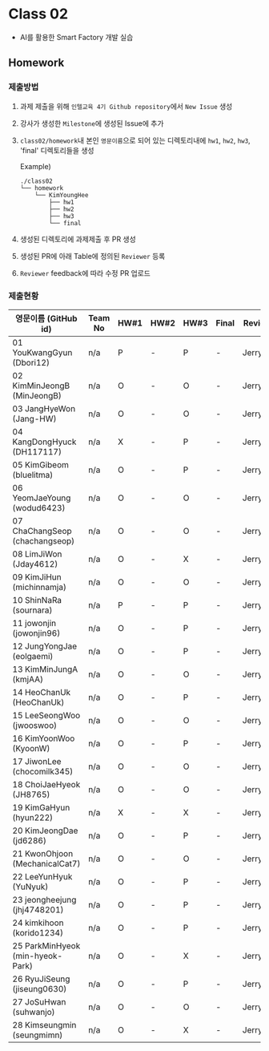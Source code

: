 # Class 02

* AI를 활용한 Smart Factory 개발 실습

## Homework

### 제출방법

1. 과제 제출을 위해 `인텔교육 4기 Github repository`에서 `New Issue` 생성

2. 강사가 생성한 `Milestone`에 생성된 Issue에 추가 

3. `class02/homework`내 본인 `영문이름`으로 되어 있는 디렉토리내에 `hw1`, `hw2`, `hw3`, 'final' 디렉토리들을 생성

    Example)
    ```
    ./class02
    └── homework
        └── KimYoungHee
            ├── hw1
            ├── hw2
            ├── hw3
            └── final
    ```

4. 생성된 디렉토리에 과제제출 후 PR 생성

5. 생성된 PR에 아래 Table에 정의된 `Reviewer` 등록

6. `Reviewer` feedback에 따라 수정 PR 업로드

### 제출현황

| 영문이름 (GitHub id)             | Team No | HW#1 | HW#2 | HW#3 | Final | Reviewer  |
|----------------------------------|---------|------|------|------|-------|-----------|
| 01 YouKwangGyun (Dbori12)        | n/a     | P    | -    | P    | -     | JerryJLee |
| 02 KimMinJeongB (MinJeongB)      | n/a     | O    | -    | O    | -     | JerryJLee |
| 03 JangHyeWon (Jang-HW)          | n/a     | O    | -    | O    | -     | JerryJLee |
| 04 KangDongHyuck (DH117117)      | n/a     | X    | -    | P    | -     | JerryJLee |
| 05 KimGibeom (bluelitma)         | n/a     | O    | -    | P    | -     | JerryJLee |
| 06 YeomJaeYoung (wodud6423)      | n/a     | O    | -    | O    | -     | JerryJLee |
| 07 ChaChangSeop (chachangseop)   | n/a     | O    | -    | O    | -     | JerryJLee |
| 08 LimJiWon (Jday4612)           | n/a     | O    | -    | X    | -     | JerryJLee |
| 09 KimJiHun (michinnamja)        | n/a     | O    | -    | O    | -     | JerryJLee |
| 10 ShinNaRa (sournara)           | n/a     | P    | -    | P    | -     | JerryJLee |
| 11 jowonjin (jowonjin96)         | n/a     | O    | -    | P    | -     | JerryJLee |
| 12 JungYongJae (eolgaemi)        | n/a     | O    | -    | P    | -     | JerryJLee |
| 13 KimMinJungA (kmjAA)           | n/a     | O    | -    | O    | -     | JerryJLee |
| 14 HeoChanUk (HeoChanUk)         | n/a     | O    | -    | P    | -     | JerryJLee |
| 15 LeeSeongWoo (jwooswoo)        | n/a     | O    | -    | O    | -     | JerryJLee |
| 16 KimYoonWoo  (KyoonW)          | n/a     | O    | -    | P    | -     | JerryJLee |
| 17 JiwonLee (chocomilk345)       | n/a     | O    | -    | O    | -     | JerryJLee |
| 18 ChoiJaeHyeok (JH8765)         | n/a     | O    | -    | O    | -     | JerryJLee |
| 19 KimGaHyun (hyun222)           | n/a     | X    | -    | X    | -     | JerryJLee |
| 20 KimJeongDae (jd6286)          | n/a     | O    | -    | P    | -     | JerryJLee |
| 21 KwonOhjoon (MechanicalCat7)   | n/a     | O    | -    | O    | -     | JerryJLee |
| 22 LeeYunHyuk (YuNyuk)           | n/a     | O    | -    | P    | -     | JerryJLee |
| 23 jeongheejung (jhj4748201)     | n/a     | O    | -    | P    | -     | JerryJLee |
| 24 kimkihoon (korido1234)        | n/a     | O    | -    | P    | -     | JerryJLee |
| 25 ParkMinHyeok (min-hyeok-Park) | n/a     | O    | -    | X    | -     | JerryJLee |
| 26 RyuJiSeung  (jiseung0630)     | n/a     | O    | -    | P    | -     | JerryJLee |
| 27 JoSuHwan (suhwanjo)           | n/a     | O    | -    | O    | -     | JerryJLee |
| 28 Kimseungmin (seungmimn)       | n/a     | O    | -    | X    | -     | JerryJLee |
